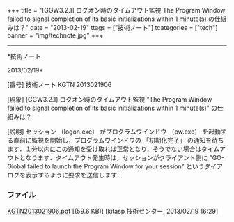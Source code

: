 ﻿+++
title = "[GGW3.2.1] ログオン時のタイムアウト監視 The Program Window failed to signal completion of its basic initializations within 1 minute(s) の仕組みは？"
date = "2013-02-19"
ttags = ["技術ノート"]
tcategories = ["tech"]
banner = "img/technote.jpg"
+++

-----------------------------------------------------------------------------------------------------------------------------

*技術ノート

2013/02/19*


[番号]
技術ノート KGTN 2013021906

[現象]
[GGW3.2.1] ログオン時のタイムアウト監視 "The Program Window failed to
signal completion of its basic initializations within 1 minute(s)"
の仕組みは？

[説明]
セッション （logon.exe） がプログラムウインドウ （pw.exe）
を起動する直前に監視を開始し，プログラムウインドウの 「初期化完了」
の通知を待ちます．１分以内にこの通知を受け取れば正常となり，そうでない場合はタイムアウトとなります．タイムアウト発生時は，セッションがクライアント側に
"GO-Global failed to launch the Program Window for your session"
というダイアログを表示するように要求を送信します．


### ファイル





[KGTN2013021906.pdf](http://techreport.kitasp.net/attachments/download/1212/KGTN2013021906.pdf)
 [(59.6 KB)] [kitasp 技術センター, 2013/02/19
16:29]
